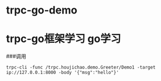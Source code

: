 # trpc-go-demo

# trpc-go框架学习 go学习

###调用
```
trpc-cli -func /trpc.houjichao.demo.Greeter/Demo1 -target ip://127.0.0.1:8000 -body '{"msg":"hello"}'
```